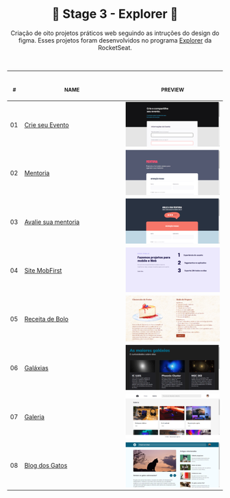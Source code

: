 <h1 align="center">📖 Stage 3 - Explorer 📖</h1>

<p align="center">
Criação de oito projetos práticos web seguindo as intruções do design do figma. Esses projetos foram desenvolvidos no programa <a href="https://www.rocketseat.com.br/explorer">Explorer</a> da RocketSeat.
</p>

<br>

<table>
  <thead>
    <tr>
      <th align="center">
        <img width="20" height="1">
        <p>
        <small>#</small>
        </p>
      </th>
      <th align="center">
        <img width="300" height="1">
        <p>
        <small>
        NAME
        </small>
        </p>
      </th>
      <th align="center">
        <img width="201" height="1">
        <p align="center">
        <small>
        PREVIEW
        </small>
        </p>
      </th>
    </tr>
  </thead>
  <tbody>
   <tr>
      <td>01</td>
      <td><a href="forms-1">Crie seu Evento</a></td>
      <td align="center">
      <a href="01"><img width="300px" src="./forms-1/assets/projeto.png" /></a></td>
    </tr>
    <tr>
      <td>02</td>
      <td><a href="forms-2">Mentoria</a></td>
      <td align="center"><a href="02"><img width="300px" src="./forms-2/assets/projeto.png" /></a></td>
    </tr>
    <tr>
      <td>03</td>
      <td><a href="forms-3">Avalie sua mentoria</a></td>
      <td align="center"><a href="03"><img width="300px" src="./forms-3/assets/projeto.png" /></a></td>
    </tr>
    <tr>
      <td>04</td>
      <td><a href="mobfirst">Site MobFirst</a></td>
      <td align="center">
      <a href="04"><img width="300px" src="./mobfirst/assets/projeto-final.png" /></a></td>
    </tr>
    <tr>
      <td>05</td>
      <td><a href="receita-de-bolo">Receita de Bolo</a></td>
      <td align="center"><a href="05"><img width="300px" src="./receita-de-bolo/assets/projeto-final.png" /></a></td>
    </tr>
    <tr>
      <td>06</td>
      <td><a href="galaxias">Galáxias</a></td>
      <td align="center"><a href="06"><img width="300px" src="./galaxias/assets/projeto-final.png" /></a></td>
    </tr>
    <tr>
      <td>07</td>
      <td><a href="galeria">Galeria</a></td>
      <td align="center"><a href="07"><img width="300px" src="./galeria/assets/projeto-final.png" /></a></td>
    </tr>
    <tr>
      <td>08</td>
      <td><a href="blog-gatos">Blog dos Gatos</a></td>
      <td align="center"><a href="08"><img width="300px" src="./blog-gatos/assets/projeto-final.png" /></a></td>
    </tr>
  </tbody>
</table>

